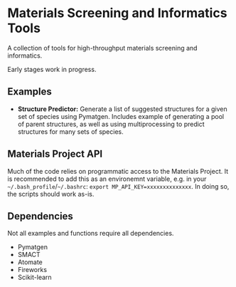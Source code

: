 # Materials Screening and Informatics Tools
A collection of tools for high-throughput materials screening and informatics.

Early stages work in progress.

## Examples
 - **Structure Predictor:** Generate a list of suggested structures for a given set of species using Pymatgen. Includes example of generating a pool of parent structures, as well as using multiprocessing to predict structures for many sets of species.

## Materials Project API
Much of the code relies on programmatic access to the Materials Project. It is recommended to add this as an environemnt variable, e.g. in your `~/.bash_profile`/`~/.bashrc`: `export MP_API_KEY=xxxxxxxxxxxxxx`. In doing so, the scripts should work as-is.  

## Dependencies
Not all examples and functions require all dependencies.
- Pymatgen
- SMACT
- Atomate
- Fireworks
- Scikit-learn
